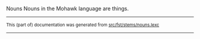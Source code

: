 Nouns
Nouns in the Mohawk language are things.

* * *

<small>This (part of) documentation was generated from [src/fst/stems/nouns.lexc](https://github.com/giellalt/lang-moh/blob/main/src/fst/stems/nouns.lexc)</small>

---

